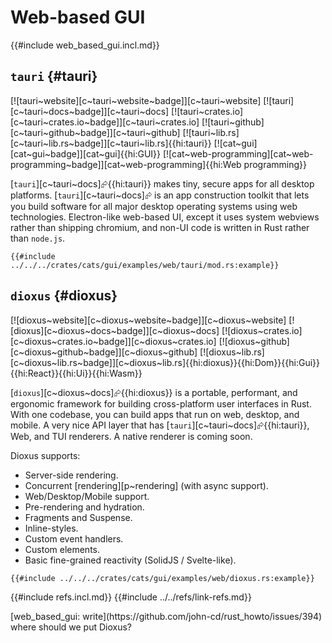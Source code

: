 # Web-based GUI

{{#include web_based_gui.incl.md}}

## `tauri` {#tauri}

[![tauri~website][c~tauri~website~badge]][c~tauri~website] [![tauri][c~tauri~docs~badge]][c~tauri~docs] [![tauri~crates.io][c~tauri~crates.io~badge]][c~tauri~crates.io] [![tauri~github][c~tauri~github~badge]][c~tauri~github] [![tauri~lib.rs][c~tauri~lib.rs~badge]][c~tauri~lib.rs]{{hi:tauri}} [![cat~gui][cat~gui~badge]][cat~gui]{{hi:GUI}} [![cat~web-programming][cat~web-programming~badge]][cat~web-programming]{{hi:Web programming}}

[`tauri`][c~tauri~docs]⮳{{hi:tauri}} makes tiny, secure apps for all desktop platforms. [`tauri`][c~tauri~docs]⮳ is an app construction toolkit that lets you build software for all major desktop operating systems using web technologies. Electron-like web-based UI, except it uses system webviews rather than shipping chromium, and non-UI code is written in Rust rather than `node.js`.

```rust,editable
{{#include ../../../crates/cats/gui/examples/web/tauri/mod.rs:example}}
```

## `dioxus` {#dioxus}

[![dioxus~website][c~dioxus~website~badge]][c~dioxus~website] [![dioxus][c~dioxus~docs~badge]][c~dioxus~docs] [![dioxus~crates.io][c~dioxus~crates.io~badge]][c~dioxus~crates.io] [![dioxus~github][c~dioxus~github~badge]][c~dioxus~github] [![dioxus~lib.rs][c~dioxus~lib.rs~badge]][c~dioxus~lib.rs]{{hi:dioxus}}{{hi:Dom}}{{hi:Gui}}{{hi:React}}{{hi:Ui}}{{hi:Wasm}}

[`dioxus`][c~dioxus~docs]⮳{{hi:dioxus}} is a portable, performant, and ergonomic framework for building cross-platform user interfaces in Rust. With one codebase, you can build apps that run on web, desktop, and mobile. A very nice API layer that has [`tauri`][c~tauri~docs]⮳{{hi:tauri}}, Web, and TUI renderers. A native renderer is coming soon.

Dioxus supports:

- Server-side rendering.
- Concurrent [rendering][p~rendering] (with async support).
- Web/Desktop/Mobile support.
- Pre-rendering and hydration.
- Fragments and Suspense.
- Inline-styles.
- Custom event handlers.
- Custom elements.
- Basic fine-grained reactivity (SolidJS / Svelte-like).

```rust,editable
{{#include ../../../crates/cats/gui/examples/web/dioxus.rs:example}}
```

{{#include refs.incl.md}}
{{#include ../../refs/link-refs.md}}

<div class="hidden">
[web_based_gui: write](https://github.com/john-cd/rust_howto/issues/394)
where should we put Dioxus?
</div>
